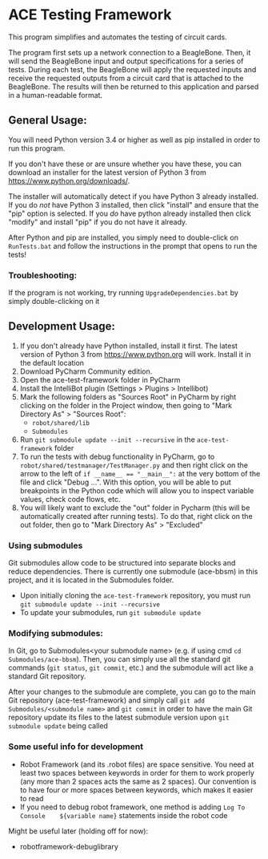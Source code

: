 # ACE Testing Framework #

This program simplifies and automates the testing of circuit cards.

The program first sets up a network connection to a BeagleBone.
Then, it will send the BeagleBone input and output specifications for a
series of tests.
During each test, the BeagleBone will apply the requested inputs and receive
the requested outputs from a circuit card that is attached to the BeagleBone.
The results will then be returned to this application and parsed in a
human-readable format.

## General Usage: ##

You will need Python version 3.4 or higher as well as pip installed in order to
run this program.

If you don't have these or are unsure whether you have these, you can download an
installer for the latest version of Python 3 from https://www.python.org/downloads/.

The installer will automatically detect if you have Python 3 already installed.
If you do *not* have Python 3 installed, then click "install" and ensure that the "pip" option is selected.
If you *do* have python already installed then click "modify" and install "pip" if you do not have it already.

After Python and pip are installed, you simply need to double-click on
`RunTests.bat` and follow the instructions in the prompt that opens to run
the tests!

### Troubleshooting: ###
If the program is not working, try running `UpgradeDependencies.bat` by
simply double-clicking on it


## Development Usage: ##
1. If you don't already have Python installed, install it first.
The latest version of Python 3 from https://www.python.org will work.
Install it in the default location
2. Download PyCharm Community edition.
3. Open the ace-test-framework folder in PyCharm
4. Install the IntelliBot plugin (Settings > Plugins > Intellibot)
5. Mark the following folders as "Sources Root" in PyCharm by right clicking on
   the folder in the Project window, then going to
   "Mark Directory As" > "Sources Root":
   - `robot/shared/lib`
   - `Submodules`
6. Run `git submodule update --init --recursive` in the `ace-test-framework`
   folder
7. To run the tests with debug functionality in PyCharm, go to
`robot/shared/testmanager/TestManager.py` and then right click on the arrow to
the left of `if __name__ == "__main__":` at the very bottom of the file and
click "Debug ...". With this option, you will be able to put breakpoints in the
Python code which will allow you to inspect variable values, check code flows, etc.
8. You will likely want to exclude the "out" folder in Pycharm (this will be
automatically created after running tests). To do that, right click on the out
folder, then go to "Mark Directory As" > "Excluded"


### Using submodules ###

Git submodules allow code to be structured into separate blocks and reduce dependencies.
There is currently one submodule (ace-bbsm) in this project, and it is located
in the Submodules folder.

- Upon initially cloning the `ace-test-framework` repository, you must run
`git submodule update --init --recursive`
- To update your submodules, run `git submodule update`

### Modifying submodules: ###

In Git, go to Submodules\<your submodule name> (e.g. if using cmd
`cd Submodules/ace-bbsm`). Then, you can simply use all the standard git commands
(`git status`, `git commit`, etc.) and the submodule will act like a standard
Git repository.

After your changes to the submodule are complete, you can go to the main Git
repository (ace-test-framework) and simply call `git add Submodules/<submodule name>`
and `git commit` in order to have the main Git repository update its files to the
latest submodule version upon `git submodule update` being called


### Some useful info for development ###
- Robot Framework (and its .robot files) are space sensitive. You need at least
two spaces between keywords in order for them to work properly (any more than 2
spaces acts the same as 2 spaces). Our convention is to have four or more spaces
between keywords, which makes it easier to read
- If you need to debug robot framework, one method is adding
`Log To Console    ${variable name}` statements inside the robot code

Might be useful later (holding off for now):
- robotframework-debuglibrary
